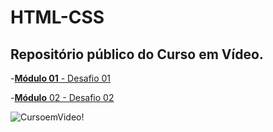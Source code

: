 # HTML-CSS
## Repositório público do Curso em Vídeo.
-[**Módulo 01** - Desafio 01](https://abnerdsn.github.io/HTML-CSS/modulo01/desafio/)

-[**Módulo** 02 - Desafio 02](https://abnerdsn.github.io/HTML-CSS/modulo02/Desafio/)

![CursoemVideo!](https://i.ytimg.com/vi/P8LxrpNQrTU/maxresdefault.jpg)
